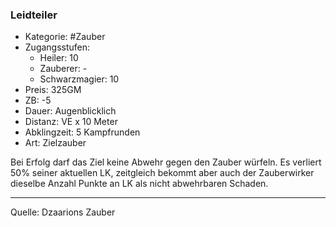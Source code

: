 ### Leidteiler

- Kategorie: #Zauber
- Zugangsstufen:
  - Heiler: 10
  - Zauberer: -
  - Schwarzmagier: 10
- Preis: 325GM
- ZB: -5
- Dauer: Augenblicklich
- Distanz: VE x 10 Meter
- Abklingzeit: 5 Kampfrunden
- Art: Zielzauber

Bei Erfolg darf das Ziel keine Abwehr gegen den Zauber würfeln. Es verliert 50% seiner aktuellen LK, zeitgleich bekommt aber auch der Zauberwirker dieselbe Anzahl Punkte an LK als nicht abwehrbaren Schaden.

---

Quelle: Dzaarions Zauber
